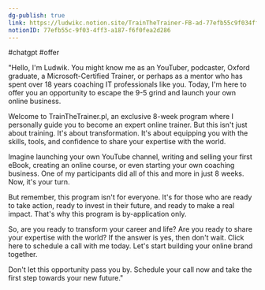 ```yaml
---
dg-publish: true
link: https://ludwikc.notion.site/TrainTheTrainer-FB-ad-77efb55c9f034ff3a187f6f0fea2d286
notionID: 77efb55c-9f03-4ff3-a187-f6f0fea2d286
---
```

#chatgpt #offer 

"Hello, I'm Ludwik. You might know me as an YouTuber, podcaster, Oxford graduate, a Microsoft-Certified Trainer, or perhaps as a mentor who has spent over 18 years coaching IT professionals like you. Today, I'm here to offer you an opportunity to escape the 9-5 grind and launch your own online business.

Welcome to TrainTheTrainer.pl, an exclusive 8-week program where I personally guide you to become an expert online trainer. But this isn't just about training. It's about transformation. It's about equipping you with the skills, tools, and confidence to share your expertise with the world.

Imagine launching your own YouTube channel, writing and selling your first eBook, creating an online course, or even starting your own coaching business. One of my participants did all of this and more in just 8 weeks. Now, it's your turn.

But remember, this program isn't for everyone. It's for those who are ready to take action, ready to invest in their future, and ready to make a real impact. That's why this program is by-application only.

So, are you ready to transform your career and life? Are you ready to share your expertise with the world? If the answer is yes, then don't wait. Click here to schedule a call with me today. Let's start building your online brand together.

Don't let this opportunity pass you by. Schedule your call now and take the first step towards your new future."